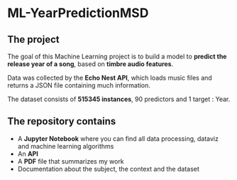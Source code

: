 # ML-YearPredictionMSD

## The project
The goal of this Machine Learning project is to build a model to **predict the release year of a song**, based on **timbre audio features**.

Data was collected by the **Echo Nest API**, which loads music files and returns a JSON file containing much information. 

The dataset consists of **515345 instances**, 90 predictors and 1 target : Year. 

## The repository contains
- A **Jupyter Notebook** where you can find all data processing, dataviz and machine learning algorithms
- An **API**
- A **PDF** file that summarizes my work
- Documentation about the subject, the context and the dataset 
